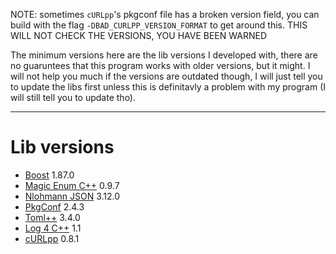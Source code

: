 NOTE: sometimes `cURLpp`'s pkgconf file has a broken version field, you can build with the flag `-DBAD_CURLPP_VERSION_FORMAT` to get around this. THIS WILL NOT CHECK THE VERSIONS, YOU HAVE BEEN WARNED

The minimum versions here are the lib versions I developed with, there are no guaruntees that this program works with older versions, but it might. I will not help you much if the versions are outdated though, I will just tell you to update the libs first unless this is definitavly a problem with my program (I will still tell you to update tho).

---
# Lib versions
- [Boost](https://www.boost.org/) 1.87.0
- [Magic Enum C++](https://github.com/Neargye/magic_enum) 0.9.7
- [Nlohmann JSON](https://github.com/nlohmann/json) 3.12.0
- [PkgConf](http://pkgconf.org/) 2.4.3
- [Toml++](https://marzer.github.io/tomlplusplus/) 3.4.0
- [Log 4 C++](https://log4cpp.sourceforge.net/) 1.1
- [cURLpp](https://www.curlpp.org/) 0.8.1